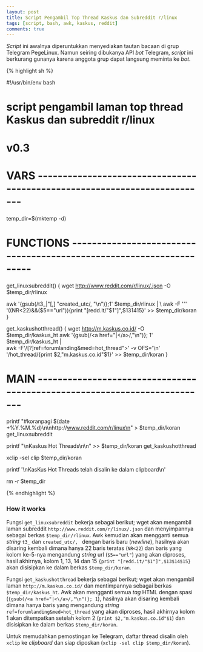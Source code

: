 ```yaml
---
layout: post
title: Script Pengambil Top Thread Kaskus dan Subreddit r/linux
tags: [script, bash, awk, kaskus, reddit]
comments: true
---
```


*Script* ini awalnya diperuntukkan menyediakan tautan bacaan di grup Telegram PegeLinux. Namun seiring dibukanya API *bot* Telegram, *script* ini berkurang gunanya karena anggota grup dapat langsung meminta ke *bot*.

{% highlight sh %}

#!/usr/bin/env bash

# script pengambil laman top thread Kaskus dan subreddit r/linux
#
# v0.3

# VARS -------------------------------------------------------------------------

temp_dir=$(mktemp -d)

# FUNCTIONS --------------------------------------------------------------------

get_linuxsubreddit() {
wget http://www.reddit.com/r/linux/.json -O $temp_dir/rlinux

awk '{gsub(/t3_|"[,] "created_utc/, "\n")};1' $temp_dir/rlinux | \
awk -F '"' '((NR<22)&&($5=="url")){print "[redd.it/"$1"]",$13$14$15}' >> $temp_dir/koran
}

get_kaskushotthread() {
wget http://m.kaskus.co.id/ -O $temp_dir/kaskus_ht
awk '{gsub(/<a href="|<\/a>/,"\n")}; 1'  $temp_dir/kaskus_ht | \
awk -F'/[?]ref=forumlanding&med=hot_thread">' -v OFS='\n' '/hot_thread/{print $2,"m.kaskus.co.id"$1}' >> $temp_dir/koran
}


# MAIN -------------------------------------------------------------------------

printf "#koranpagi $(date +%Y.%M.%d)\n\nhttp://www.reddit.com/r/linux\n" > $temp_dir/koran
get_linuxsubreddit

printf "\nKaskus Hot Threads\n\n" >> $temp_dir/koran
get_kaskushotthread

xclip -sel clip $temp_dir/koran

printf '\nKasKus Hot Threads telah disalin ke dalam clipboard\n'

rm -r $temp_dir

{% endhighlight %}

### How it works

Fungsi `get_linuxsubreddit` bekerja sebagai berikut; wget akan mengambil laman subreddit `http://www.reddit.com/r/linux/.json` dan menyimpannya sebagai berkas `$temp_dir/rlinux`.
Awk kemudian akan mengganti semua *string* `t3_` dan `created_utc/, ` dengan baris baru (*newline*), hasilnya akan disaring kembali dimana hanya 22 baris teratas (`NR<22`) dan baris yang kolom ke-5-nya mengandung *string* url (`$5=="url"`) yang akan diproses, hasil akhirnya, kolom 1, 13, 14 dan 15 `{print "[redd.it/"$1"]",$13$14$15}` akan disisipkan ke dalam berkas `$temp_dir/koran`.

Fungsi `get_kaskushotthread` bekerja sebagai berikut; wget akan mengambil laman `http://m.kaskus.co.id/` dan mentimpannya sebagai berkas `$temp_dir/kaskus_ht`.
Awk akan mengganti semua *tag* HTML dengan spasi (`{gsub(/<a href="|<\/a>/,"\n")}; 1`), hasilnya akan disaring kembali dimana hanya baris yang mengandung *string* `ref=forumlanding&med=hot_thread` yang akan diproses, hasil akhirnya kolom 1 akan ditempatkan setelah kolom 2 (`print $2,"m.kaskus.co.id"$1`) dan disisipkan ke dalam berkas `$temp_dir/koran`.

Untuk memudahkan pemostingan ke Telegram, daftar thread disalin oleh `xclip` ke *clipboard* dan siap diposkan (`xclip -sel clip $temp_dir/koran`).
